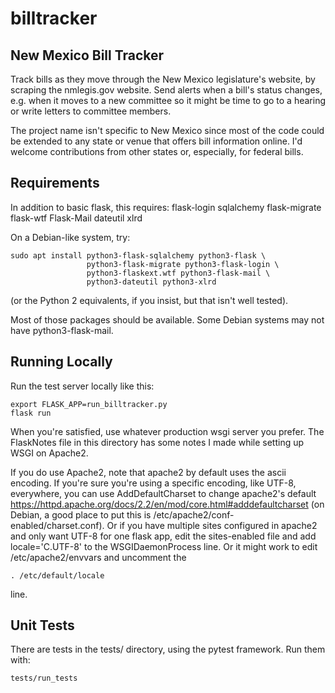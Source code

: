 # billtracker

## New Mexico Bill Tracker

Track bills as they move through the New Mexico legislature's website,
by scraping the nmlegis.gov website. Send alerts when a bill's status
changes, e.g. when it moves to a new committee so it might be time
to go to a hearing or write letters to committee members.

The project name isn't specific to New Mexico since most of the code
could be extended to any state or venue that offers bill information
online. I'd welcome contributions from other states or, especially,
for federal bills.


## Requirements

In addition to basic flask, this requires:
flask-login sqlalchemy flask-migrate flask-wtf Flask-Mail dateutil xlrd

On a Debian-like system, try:
```
sudo apt install python3-flask-sqlalchemy python3-flask \
                 python3-flask-migrate python3-flask-login \
                 python3-flaskext.wtf python3-flask-mail \
                 python3-dateutil python3-xlrd
```
(or the Python 2 equivalents, if you insist, but that isn't well tested).

Most of those packages should be available.
Some Debian systems may not have python3-flask-mail.


## Running Locally

Run the test server locally like this:

```
export FLASK_APP=run_billtracker.py
flask run
```

When you're satisfied, use whatever production wsgi server you prefer.
The FlaskNotes file in this directory has some notes I made while
setting up WSGI on Apache2.

If you do use Apache2, note that apache2 by default uses the ascii encoding.
If you're sure you're using a specific encoding, like UTF-8, everywhere,
you can use AddDefaultCharset to change apache2's default
https://httpd.apache.org/docs/2.2/en/mod/core.html#adddefaultcharset
(on Debian, a good place to put this is /etc/apache2/conf-enabled/charset.conf).
Or if you have multiple sites configured in apache2 and only want UTF-8
for one flask app, edit the sites-enabled file and add
locale='C.UTF-8'
to the WSGIDaemonProcess line.
Or it might work to edit /etc/apache2/envvars and uncomment the
```
. /etc/default/locale
```
line.


## Unit Tests

There are tests in the tests/ directory, using the pytest framework.
Run them with:
```
tests/run_tests
```

